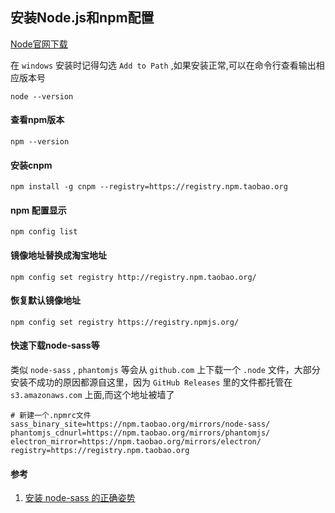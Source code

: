 ## 安装Node.js和npm配置
[Node官网下载](https://nodejs.org/en/)

在 `windows` 安装时记得勾选 `Add to Path` ,如果安装正常,可以在命令行查看输出相应版本号
```SHELL
node --version
```

#### 查看npm版本
```SHELL
npm --version
```

#### 安装cnpm
```SHELL
npm install -g cnpm --registry=https://registry.npm.taobao.org
```

#### npm 配置显示
```SHELL
npm config list
```

#### 镜像地址替换成淘宝地址
```SHELL
npm config set registry http://registry.npm.taobao.org/
```

#### 恢复默认镜像地址
```SHELL
npm config set registry https://registry.npmjs.org/
```

#### 快速下载node-sass等
类似 `node-sass` , `phantomjs` 等会从 `github.com` 上下载一个 `.node` 文件，大部分安装不成功的原因都源自这里，因为 `GitHub Releases` 里的文件都托管在 `s3.amazonaws.com` 上面,而这个地址被墙了
```Shell
# 新建一个.npmrc文件
sass_binary_site=https://npm.taobao.org/mirrors/node-sass/
phantomjs_cdnurl=https://npm.taobao.org/mirrors/phantomjs/
electron_mirror=https://npm.taobao.org/mirrors/electron/
registry=https://registry.npm.taobao.org
```

#### 参考
1. [安装 node-sass 的正确姿势](https://github.com/lmk123/blog/issues/28)
